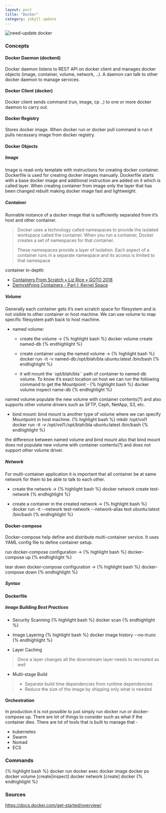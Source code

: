 ```yaml
---
layout: post
title: "Docker"
category: jekyll update
---
```


![need-update docker]({{site.base_url}}/_images/docker.png)

### Concepts
#### Docker Daemon (dockerd)
Docker daemon listens to REST API on docker client and manages docker objects (image, container, volume, network, ..). A daemon can talk to other docker daemon to manage services.

#### Docker Client (docker)
Docker client sends command (run, image, cp ..) to one or more docker daemon to carry out.

#### Docker Registry
Stores docker image. When docker run or docker pull command is run it pulls necessary image from docker registry.

#### Docker Objects
##### Image
Image is read-only template with instructions for creating docker container. Dockerfile is used for creating docker images manually. Dockerfile starts with a base docker image and additional instruction are added on it which is called layer. When creating container from image only the layer that has been changed rebuilt making docker image fast and lightweight.

##### Container
Runnable instance of a docker image that is sufficiently separated from it’s host and other container.

> Docker uses a technology called namespaces to provide the isolated workspace called the container. When you run a container, Docker creates a set of namespaces for that container.
>
> These namespaces provide a layer of isolation. Each aspect of a container runs in a separate namespace and its access is limited to that namespace

container in-depth:
- [Containers From Scratch • Liz Rice • GOTO 2018][docker container-scratch] 
- [Demystifying Containers - Part I: Kernel Space][docker container-demystify] 

##### Volume
Generally each container gets it’s own scratch space for filesystem and is not visible to other container or host machine. We can use volume to map specific filesystem path back to host machine. 

- named volume: 
  - create the volume → 
{% highlight bash %}
docker volume create named-db
{% endhighlight %}

  - create container using the named volume → 
{% highlight bash %}
docker run -it -v named-db:/opt/blah/bla ubuntu:latest /bin/bash
{% endhighlight %}

  - it will mount the `opt/blah/bla`` path of container to named-db volume. To know it’s exact location on host we can run the following command to get the Mountpoint -
{% highlight bash %}
docker volume inspect name-db
{% endhighlight %}

named volume populate the new volume with container contents(?) and also supports other volume drivers such as SFTP, Ceph, NetApp, S3, etc.

- bind mount:
bind mount is another type of volume where we can specify Mountpoint in host machine. 
{% highlight bash %}
mkdir /opt/vol1
docker run -it -v /opt/vol1:/opt/blah/bla ubuntu:latest /bin/bash 
{% endhighlight %}

the difference between named volume and bind mount also that bind mount does not populate new volume with container contents(?) and does not support other volume driver.

##### Network
For multi-container application it is important that all container be at same network for them to be able to talk to each other.

- create the network → 
{% highlight bash %}
docker network create test-network
{% endhighlight %}

- create a container in the created network → 
{% highlight bash %}
docker run -it --network test-network --network-alias test ubuntu:latest /bin/bash
{% endhighlight %}

#### Docker-compose
Docker-compose help define and distribute multi-container service. It uses YAML config file to define container setup. 

run docker-compose configuration → 
{% highlight bash %}
docker-compose <yml file> up
{% endhighlight %}

tear down docker-compose configuration → 
{% highlight bash %}
docker-compose <yml file> down
{% endhighlight %}

##### Syntax

#### Dockerfile
##### Image Building Best Practices

- Security Scanning
{% highlight bash %}
docker scan <container name>
{% endhighlight %}

- Image Layering
{% highlight bash %}
docker image history --no-trunc <image name>
{% endhighlight %}

- Layer Caching
> Once a layer changes all the downstream layer needs to recreated as well

- Multi-stage Build

>  - Separate build time dependencies from runtime dependencies
>  - Reduce the size of the image by shipping only what is needed

#### Orchestration
In production it is not possible to just simply run docker run or docker-compose up. There are lot of things to consider such as what if the container dies. There are lot of tools that is built to manage that - 

- kubernetes
- Swarm
- Nomad
- ECS

### Commands
{% highlight bash %}
docker run
docker exec
docker image
docker ps
docker volume [create|inspect]
docker network [create]
docker 
{% endhighlight %}

### Sources
https://docs.docker.com/get-started/overview/

[docker container-scratch]: https://www.youtube.com/watch?v=8fi7uSYlOdc
[docker container-demystify]: https://medium.com/@saschagrunert/demystifying-containers-part-i-kernel-space-2c53d6979504